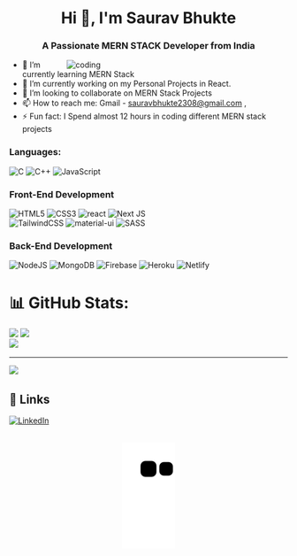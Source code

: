 <h1 align="center">Hi 👋, I'm Saurav Bhukte</h1>
<h3 align="center">A Passionate MERN STACK Developer from India</h3>

<img align="right" alt="coding" width="400" src="https://media4.giphy.com/media/fVUnEVLKi2CWqF2yxF/giphy.gif?cid=ecf05e47bruq6j7viqe5dgz181amir6ylfzi6i8bjvnldyie&rid=giphy.gif&ct=g"/>

- 🔭 I’m currently learning MERN Stack<br>
- 🌱 I’m currently working on my Personal Projects in React.<br>
- 👯 I’m looking to collaborate on MERN Stack Projects<br>
- 📫 How to reach me: Gmail - sauravbhukte2308@gmail.com ,<br>
- ⚡ Fun fact: I Spend almost 12 hours in coding different MERN stack projects

### Languages:
![C](https://img.shields.io/badge/c-%2300599C.svg?style=for-the-badge&logo=c&logoColor=white)
![C++](https://img.shields.io/badge/c++-%2300599C.svg?style=for-the-badge&logo=c%2B%2B&logoColor=white)
![JavaScript](https://img.shields.io/badge/javascript-%23323330.svg?style=for-the-badge&logo=javascript&logoColor=%23F7DF1E)
 
### Front-End Development
![HTML5](https://img.shields.io/badge/html5-%23E34F26.svg?style=for-the-badge&logo=html5&logoColor=white) 
![CSS3](https://img.shields.io/badge/css3-%231572B6.svg?style=for-the-badge&logo=css3&logoColor=white)
![react](https://img.shields.io/badge/React-20232A?style=for-the-badge&logo=react&logoColor=61DAFB) 
![Next JS](https://img.shields.io/badge/Next-black?style=for-the-badge&logo=next.js&logoColor=white)  
![TailwindCSS](https://img.shields.io/badge/tailwindcss-%2338B2AC.svg?style=for-the-badge&logo=tailwind-css&logoColor=white)
![material-ui](https://img.shields.io/badge/Material_UI-0081CB?style=for-the-badge&logo=mui&logoColor=white) 
![SASS](https://img.shields.io/badge/SASS-hotpink.svg?style=for-the-badge&logo=SASS&logoColor=white)

### Back-End Development
![NodeJS](https://img.shields.io/badge/Node-3c8166?style=for-the-badge&logo=Node&logoColor=white)
![MongoDB](https://img.shields.io/badge/MongoDB-%234ea94b.svg?style=for-the-badge&logo=mongodb&logoColor=white)
![Firebase](https://img.shields.io/badge/firebase-%23039BE5.svg?style=for-the-badge&logo=firebase) 
![Heroku](https://img.shields.io/badge/heroku-%23430098.svg?style=for-the-badge&logo=heroku&logoColor=white)
![Netlify](https://img.shields.io/badge/netlify-%23000000.svg?style=for-the-badge&logo=netlify&logoColor=#00C7B7) 

# 📊 GitHub Stats:
![](https://github-readme-stats.vercel.app/api?username=Surv2308&theme=tokyonight&hide_border=false&include_all_commits=true&count_private=true)
![](https://github-readme-streak-stats.herokuapp.com/?user=Surv2308&theme=tokyonight&hide_border=false)<br/>
![](https://github-readme-stats.vercel.app/api/top-langs/?username=Surv2308&theme=tokyonight&hide_border=false&include_all_commits=true&count_private=true&layout=compact)

---
[![](https://visitcount.itsvg.in/api?id=Surv2308&icon=0&color=0)](https://visitcount.itsvg.in)

<!-- Proudly created with GPRM ( https://gprm.itsvg.in ) -->

## 🔗 Links
[![LinkedIn](https://img.shields.io/badge/LinkedIn-%230077B5.svg?logo=linkedin&logoColor=white)](https://linkedin.com/in/https://www.linkedin.com/in/saurav-bhukte-ba32a0229)

<div align="center">
  <br>
  <img alt="snake eating my contribution" src="https://github.com/Nishitbaria/Nishitbaria/blob/output/github-contribution-grid-snake.svg">
  <br>      <br>     <br>      </div>
